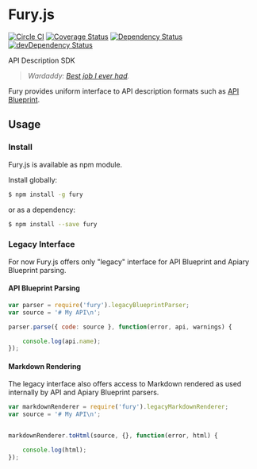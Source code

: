 # Fury.js

[![Circle CI](https://circleci.com/gh/apiaryio/fury.js.svg?style=svg)](https://circleci.com/gh/apiaryio/fury.js)
[![Coverage Status](https://coveralls.io/repos/apiaryio/fury.js/badge.svg)](https://coveralls.io/r/apiaryio/fury.js)
[![Dependency Status](https://david-dm.org/apiaryio/fury.js.svg)](https://david-dm.org/apiaryio/fury.js)
[![devDependency Status](https://david-dm.org/apiaryio/fury.js/dev-status.svg)](https://david-dm.org/apiaryio/fury.js#info=devDependencies)

API Description SDK

> _Wardaddy: [Best job I ever had](http://www.imdb.com/title/tt2713180/quotes?item=qt2267083)._

Fury provides uniform interface to API description formats such as
[API Blueprint][].

## Usage

### Install

Fury.js is available as npm module.

Install globally:

```sh
$ npm install -g fury
```

or as a dependency:

```sh
$ npm install --save fury
```

### Legacy Interface

For now Fury.js offers only "legacy" interface for API Blueprint
and Apiary Blueprint parsing.

#### API Blueprint Parsing

```js
var parser = require('fury').legacyBlueprintParser;
var source = '# My API\n';

parser.parse({ code: source }, function(error, api, warnings) {

    console.log(api.name);
});
```
#### Markdown Rendering

The legacy interface also offers access to Markdown rendered as used internally
by API and Apiary Blueprint parsers.

```js
var markdownRenderer = require('fury').legacyMarkdownRenderer;
var source = '# My API\n';


markdownRenderer.toHtml(source, {}, function(error, html) {

    console.log(html);
});
```

[API Blueprint]: http://apiblueprint.org
